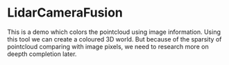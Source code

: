 # LidarCameraFusion
This is a demo which colors the pointcloud using image information. Using this tool we can create a coloured 3D world. But because of the sparsity of pointcloud comparing with image pixels, we need to research more on deepth completion later.
